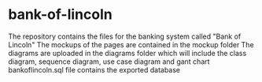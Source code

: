 # bank-of-lincoln
The repository contains the files for the banking system called "Bank of Lincoln"
The mockups of the pages are contained in the mockup folder
The diagrams are uploaded in the diagrams folder which will include the class diagram, sequence diagram, use case diagram and gant chart
bankoflincoln.sql file contains the exported database
